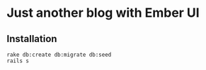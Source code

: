 # Just another blog with Ember UI #

## Installation ##

```
rake db:create db:migrate db:seed
rails s
```
